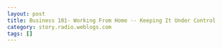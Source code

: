 ```yaml
---
layout: post
title: Business 101- Working From Home -- Keeping It Under Control
category: story.radio.weblogs.com
tags: []
---
```

<head>
<meta http-equiv="Content-Type" content="text/html; charset=UTF-8">
    <meta http-equiv="Expires" content="Mon, 01 Jan 1990 01:00:00 GMT">
    <title>Business 101: Working From Home -- Keeping It Under Control</title>
    <style type="text/css">
      body {
        margin-top: 0px;
        margin-left: 0px;
        margin-right: 0px;
        margin-bottom: 0px;
        }

      body, td, p {
        font-family: verdana, sans-serif;
        font-size: 90%;
        }

      h2 { 
        font-family: Verdana, Arial, Helvetica, sans-serif; font-size: 24px; font-weight: bold
        }
      .header {
        font-family: Verdana, Arial, Helvetica, sans-serif; font-size: 40px; font-weight: bold
        }
      .realsmall {
        font-family: Verdana, Arial, Helvetica, sans-serif; font-size: 9px;
        }
      .small {
        font-family: Verdana, Arial, Helvetica, sans-serif; font-size: 10px;
        }
      </style>
    </head>

| 

 |

| ![](http://radio.weblogs.com/0103807/images/trans60x60.gif)  
 | Last updated: 8/17/2002; 7:22:29 AM  
 | ![](http://radio.weblogs.com/0103807/images/trans60x60.gif) |

| ![](http://radio.weblogs.com/0103807/images/trans60x1.gif)  
 | 

<font size="+3"><b><a href="http://radio.weblogs.com/0103807/" style="color:black; text-decoration:none">The FuzzyBlog!</a></b></font>  
_Marketing 101. Consulting 101. PHP Consulting. Random geeky stuff. I Blog Therefore I Am._

<font size="+1"><b>Business 101: Working From Home -- Keeping It Under Control</b></font>

My last day of "full time" work was something like September 19, 2000. That's when I lost my temper, left my dot com and re-entered the land of "Work at Home" people.&nbsp; As you can tell from the quantity of output I produce here and other places, I'm probably the last person you'd think would be writing about keeping their work life under control.&nbsp; Arguably my work life is not under control -- it fills my very being.&nbsp; True.&nbsp; But you should bear in mind that just because someone doesn't do something, that doesn't mean they don't know how to do it -- but, perhaps, they choose not to.&nbsp; That's my situation.&nbsp; I know how to work from home and maintain a balance between work and home.&nbsp; I'm choosing not to, for now, at least that's what I tell myself.&nbsp;&nbsp;Anyway ...&nbsp;

<font size="4"><strong>12 Tips for Working from Home But Keeping it Under Control</strong></font>

1. **Dress For Success**.&nbsp;I know, I know.&nbsp; If you work from home, you can work in your pajamas.&nbsp; Sure.&nbsp; But you'd be surprised at how good just putting on a clean, pressed shirt makes you feel.&nbsp; Even if you are wearing cut off jeans.&nbsp; It still feels good.&nbsp; Bear in mind that this builds a psychological demarcation between "work" and "home" -- even though they are one and the same for you.&nbsp; (And, yes, I am wearing a pressed shirt right now.&nbsp; I usually look at least ok when I work from home although the current heat wave often pushes me towards less and less clothing; quasi naked coder comes to mind...).  
  
2. **A Regular Schedule**.&nbsp; Even though you can work any hours you want, this often isn't good.&nbsp;&nbsp;People do need to be able to reach you and a regular schedule makes that easier and also lets you know that it's ok to be not working (a common anxiety for people that work from home).&nbsp; Here's an example.&nbsp; Let's say you generally rise by 8, can be at the computer by 8:30 and really, really like the TV show "Trading Spaces" on at 4 pm EST.&nbsp; Guess what!&nbsp; That's your schedule -- 8:30 to 4pm.&nbsp;   
  
3. **Take a Real Lunch Break**.&nbsp; Even if it's only 20 minutes, take a real lunch break.&nbsp; That means GET AWAY FROM THE PC!!!&nbsp; Sit at a table, read a paper, etc.&nbsp; It's very, very refreshing.  
  
4. **Avoid Email During Off Hours**.&nbsp; Yup.&nbsp; That's right.&nbsp; Avoid the demon email.&nbsp; Things generally don't need to be responded to 24/7.  
  
5. **Avoid IM During Off Hours**. Yup.&nbsp; That's right.&nbsp; Avoid the devil that is IM.&nbsp; If you are going to be offline for a while and you feel that people might need you then change your IM status indicator to something custom like "Not Available.&nbsp; If you need me, please call; You know the #".&nbsp; If it's a real emergency people will get in touch with you by voice.  
  
6. **Keep the PC in a Separate Room**.&nbsp; You do not want to do what I do which is keeping your entire computer setup in your living room (Yes Virginia, it is tasteful; it's not a typical bachelor setup).&nbsp; If you can always see it then you're always tempted to do work.&nbsp; If you don't have a separate room then cover it up if possible.&nbsp; Stick it in a corner that you don't regularly use.&nbsp;   
  
7. **Keep the Room Closed**.&nbsp; And, even if you have it in another room, SHUT THE DOOR!!!&nbsp; Seriously, keeping it out of sight is a big home / work separator if you can do it.  
  
8. **Make a List of Daily Goals**.&nbsp; One of the best things you can do is make a list of daily goals and then follow through on them.&nbsp; And bear in mind that there's a big difference between "Tasks" and "Goals".&nbsp; We all make lists of tasks (well lots of us do).&nbsp; But then our task lists&nbsp;get just plain too long.&nbsp; A set of daily goals is just that -- the things that really need to get done that day and that day only.&nbsp; (And, yes, I'm implementing this as a [FuzzyOffice](http://www.fuzzygroup.net/products/fuzzyoffice/) feature since it's a huge, huge, huge help).  
  
9. **Then Go "Home" When You're Done**.&nbsp; If you're done early with your daily goals then bear in mind that it's ok to "leave" early also.&nbsp; Think about it -- that's what you would do in a real company.&nbsp; Why should you treat yourself all that differently just because you work at home.  
  
10. **Make Exceptions Wisely**.&nbsp; Sure if you have a big deadline, you're going to alter this and go all out to get it done.&nbsp; If that's the case then I strongly recommend that you advance to #12.&nbsp; That's what you'd do if you weren't working from home.  
  
11. **Take a Day Off from Time to Time**.&nbsp; Yes that's right!&nbsp; Even if you work for yourself and work from home, you can take a day off.&nbsp; I strongly recommend that you do what an HR department does -- make a policy like "I get 5 days off per year" and then keep track of it.&nbsp; At the end of the year if you haven't taken all your days off, roll them into the next year.&nbsp; This is a really good way to remind yourself that you have this kind of option.  
  
12. **Take Your Holidays**.&nbsp; When you work from home, you tend not to take your holidays.&nbsp; You often don't even notice them!&nbsp; I know that we celebrate Columbus Day in this country but I'm not certain of the month anymore.&nbsp; I haven't taken a Columbus day off since 1998.&nbsp; That's bad.&nbsp; Go into Outlook, put in the holidays (and why, why, why aren't they in there by default?) and actually schedule an event for those days.&nbsp; Don't even be at home or you'll just work.&nbsp; Take it from an expert.

So there you have it: 12 tips for separating work and home when you work from home.&nbsp; It remains to be seen, however, if I will ever take my own advice....

<script src="http://radiocomments.userland.com/comments?u=103807&amp;c=counts" type="text/javascript"></script>[comment&nbsp;[<script type="text/javascript" language="JavaScript">commentCounter ("stories/2002/08/17/business101WorkingFromHomeKeepingItUnderControl")</script>]](http://radiocomments.userland.com/comments?u=103807&p=stories%2F2002%2F08%2F17%2Fbusiness101WorkingFromHomeKeepingItUnderControl&link=http%3A%2F%2Fradio.weblogs.com%2F0103807%2Fstories%2F2002%2F08%2F17%2Fbusiness101WorkingFromHomeKeepingItUnderControl.html "Click here to comment on this page.")

<script language="JavaScript" type="text/javascript"><!--
	var imageUrl = "http://radio.xmlstoragesystem.com/weblogStats/count.gif";
	var imageTag = "<img src=\"" + imageUrl + "?group=radio1&usernum=103807&referer=" + escape (document.referrer) + "\" height=\"1\" width=\"1\">";
	document.write (imageTag);
	//--></script>

 | ![](http://radio.weblogs.com/0103807/images/trans60x1.gif)  
 |
| ![](http://radio.weblogs.com/0103807/images/trans60x60.gif)  
 | Copyright 2002 © The FuzzyStuff  
 | ![](http://radio.weblogs.com/0103807/images/trans60x60.gif)  
 |

